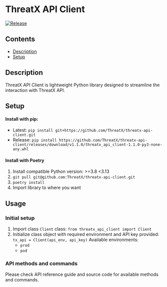# ThreatX API Client
[![Release](https://img.shields.io/github/release/ThreatX/threatx-api-client?label=release)](https://github.com/ThreatX/threatx-api-client/releases)

## Contents
- [Description](#description)
- [Setup](#setup)

## Description
ThreatX API Client is lightweight Python library designed to streamline the
interaction with ThreatX API.

## Setup
#### Install with pip:
- Latest: `pip install git+https://github.com/ThreatX/threatx-api-client.git`
- Release: `pip install https://github.com/ThreatX/threatx-api-client/releases/download/v1.1.0/threatx_api_client-1.1.0-py3-none-any.whl`

#### Install with Poetry
1. Install compatible Python version: >=3.8 <3.13
2. `git pull git@github.com:ThreatX/threatx-api-client.git`
3. `poetry install`
4. Import library to where you want

## Usage
### Initial setup
1. Import class `Client` class: `from threatx_api_client import Client`
2. Initialize class object with required environment and API key provided: `tx_api = Client(api_env, api_key)`
   Available environments:
    - `prod`
    - `pod`

### API methods and commands
Please check API reference guide and source code for available methods and commands.
